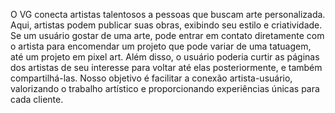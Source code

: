 O VG conecta artistas talentosos a pessoas que buscam arte personalizada. Aqui, artistas podem publicar suas obras, exibindo seu estilo e criatividade. Se um usuário gostar de uma arte, pode entrar em contato diretamente com o artista para encomendar um projeto que pode variar de uma tatuagem, até um projeto em pixel art. Além disso, o usuário poderia curtir as páginas dos artistas de seu interesse para voltar até elas posteriormente, e também compartilhá-las. Nosso objetivo é facilitar a conexão artista-usuário, valorizando o trabalho artístico e proporcionando experiências únicas para cada cliente.
